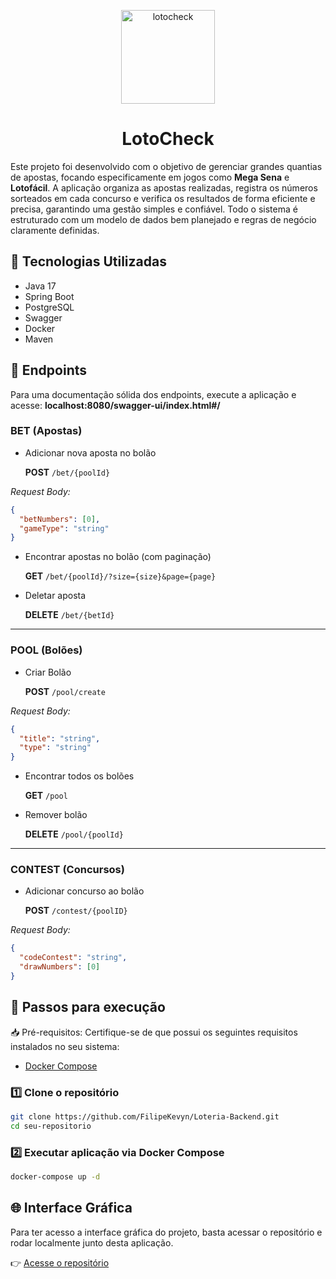 <p align="center">
  <img src="https://i.imgur.com/ogXxgso.png" alt="lotocheck" width="150">
  <h1 align="center">LotoCheck</h1>
</p>

Este projeto foi desenvolvido com o objetivo de gerenciar grandes quantias de apostas, focando especificamente em jogos como **Mega Sena** e **Lotofácil**. A aplicação organiza as apostas realizadas, registra os números sorteados em cada concurso e verifica os resultados de forma eficiente e precisa, garantindo uma gestão simples e confiável. Todo o sistema é estruturado com um modelo de dados bem planejado e regras de negócio claramente definidas.

## 🚀 Tecnologias Utilizadas

- Java 17
- Spring Boot
- PostgreSQL
- Swagger
- Docker
- Maven

## 📌 Endpoints
Para uma documentação sólida dos endpoints, execute a aplicação e acesse:
**localhost:8080/swagger-ui/index.html#/**
### BET (Apostas)

- Adicionar nova aposta no bolão
  
  **POST** `/bet/{poolId}`

_Request Body:_
```json
{
  "betNumbers": [0],
  "gameType": "string"
}
```

- Encontrar apostas no bolão (com paginação)
  
  **GET** `/bet/{poolId}/?size={size}&page={page}`

- Deletar aposta

  **DELETE** `/bet/{betId}`

---

### POOL (Bolões)

- Criar Bolão

  **POST** `/pool/create`

_Request Body:_
```json
{
  "title": "string",
  "type": "string"
}
```

- Encontrar todos os bolões

  **GET** `/pool`

- Remover bolão

  **DELETE** `/pool/{poolId}`

---

### CONTEST (Concursos)

- Adicionar concurso ao bolão
  
  **POST** `/contest/{poolID}`

_Request Body:_
```json
{
  "codeContest": "string",
  "drawNumbers": [0]
}
```
## 🚀 Passos para execução  
📥 Pré-requisitos:
Certifique-se de que possui os seguintes requisitos instalados no seu sistema:

- [Docker Compose](https://docs.docker.com/compose/install/)

### 1️⃣ Clone o repositório  
```sh
git clone https://github.com/FilipeKevyn/Loteria-Backend.git
cd seu-repositorio
```

### 2️⃣ Executar aplicação via Docker Compose
```sh
docker-compose up -d
```

## 🌐 Interface Gráfica

Para ter acesso a interface gráfica do projeto, basta acessar o repositório e rodar localmente junto desta aplicação.

👉 [Acesse o repositório](https://github.com/Thoomaz/loteria-frontend)
